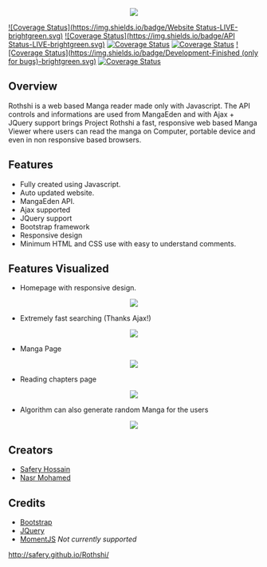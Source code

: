 <p align="center">
<a name="top" href="http://safery.github.io/Rothshi/"><img src="http://i.imgur.com/JiADAhQ.png"></a>
</p>

[![Coverage Status](https://img.shields.io/badge/Website Status-LIVE-brightgreen.svg)](#)
[![Coverage Status](https://img.shields.io/badge/API Status-LIVE-brightgreen.svg)](#)
[![Coverage Status](https://img.shields.io/badge/Manga-19695%2B-green.svg)](#)
[![Coverage Status](https://img.shields.io/badge/Version-1.0%20--%20Released-brightgreen.svg)](#)
[![Coverage Status](https://img.shields.io/badge/Development-Finished (only for bugs)-brightgreen.svg)](#)
[![Coverage Status](https://img.shields.io/badge/PHP-False-red.svg)](#)

## Overview

Rothshi is a web based Manga reader made only with Javascript. The API controls and informations are used from MangaEden and with Ajax + JQuery support brings Project Rothshi a fast, responsive web based Manga Viewer where users can read the manga on Computer, portable device and even in non responsive based browsers.

## Features
- Fully created using Javascript.
- Auto updated website.
- MangaEden API.
- Ajax supported
- JQuery support
- Bootstrap framework
- Responsive design
- Minimum HTML and CSS use with easy to understand comments.

## Features Visualized
- Homepage with responsive design.
<p align="center">
<a name="top" href="http://safery.github.io/Rothshi/"><img src="http://i.imgur.com/u1f2PLH.jpg"></a>
</p>

- Extremely fast searching (Thanks Ajax!)
<p align="center">
<a name="top" href="http://safery.github.io/Rothshi/"><img src="http://i.imgur.com/7A5l8SN.jpg"></a>
</p>

- Manga Page
<p align="center">
<a name="top" href="http://safery.github.io/Rothshi/"><img src="http://i.imgur.com/L1Sges3.png"></a>
</p>

- Reading chapters page
<p align="center">
<a name="top" href="http://safery.github.io/Rothshi/"><img src="http://i.imgur.com/YUtqD9u.png"></a>
</p>

- Algorithm can also generate random Manga for the users
<p align="center">
<a name="top" href="http://safery.github.io/Rothshi/"><img src="http://i.imgur.com/qSTLFDT.jpg"></a>
</p>

## Creators
- [Safery Hossain](https://github.com/Safery)
- [Nasr Mohamed](https://github.com/fukouda)

## Credits
- [Bootstrap](https://github.com/twbs/bootstrap)
- [JQuery](https://github.com/jquery/jquery)
- [MomentJS](https://github.com/moment/moment) *Not currently supported*

http://safery.github.io/Rothshi/
